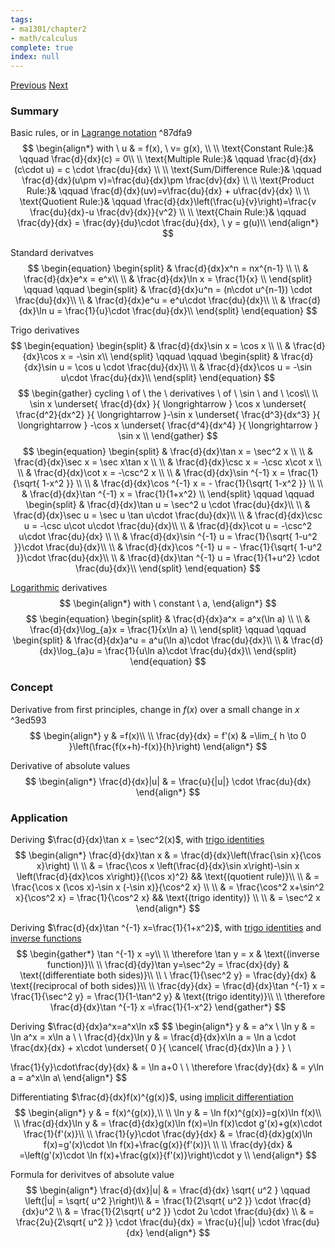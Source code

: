 ```yaml
---
tags:
- ma1301/chapter2
- math/calculus
complete: true
index: null
---
```

[Previous](/labyrinth/notes/math/ma1301/telescoping_series)   [Next](/labyrinth/notes/math/ma1301/cartesian_differentiation)
### Summary
Basic rules, or in [Lagrange notation](/labyrinth/notes/math/math_fundementals/derivative_notation#^753b98) ^87dfa9
$$
\begin{align*}
with \ u & = f(x), \ v= g(x), \\
\\
\text{Constant Rule:}& \qquad \frac{d}{dx}(c) = 0\\
\\
\text{Multiple Rule:}& \qquad \frac{d}{dx}(c\cdot u) = c \cdot \frac{du}{dx} \\
\\
\text{Sum/Difference Rule:}& \qquad \frac{d}{dx}(u\pm v)=\frac{du}{dx}\pm \frac{dv}{dx} \\
\\
\text{Product Rule:}& \qquad \frac{d}{dx}(uv)=v\frac{du}{dx} + u\frac{dv}{dx} \\
\\
\text{Quotient Rule:}& \qquad \frac{d}{dx}\left(\frac{u}{v}\right)=\frac{v \frac{du}{dx}-u \frac{dv}{dx}}{v^2} \\
\\
\text{Chain Rule:}& \qquad \frac{dy}{dx} = \frac{dy}{du}\cdot \frac{du}{dx}, \ y = g(u)\\
\end{align*}
$$

Standard derivatves
$$
\begin{equation}
  \begin{split}
    & \frac{d}{dx}x^n = nx^{n-1} \\
    \\
    & \frac{d}{dx}e^x = e^x\\
    \\
    & \frac{d}{dx}\ln x = \frac{1}{x} \\
  \end{split}
  \qquad \qquad
  \begin{split}
    & \frac{d}{dx}u^n = (n\cdot u^{n-1}) \cdot \frac{du}{dx}\\
    \\
    & \frac{d}{dx}e^u = e^u\cdot \frac{du}{dx}\\
    \\
    & \frac{d}{dx}\ln u = \frac{1}{u}\cdot \frac{du}{dx}\\
  \end{split}
\end{equation}
$$

Trigo derivatives
$$
\begin{equation}
\begin{split}
& \frac{d}{dx}\sin x = \cos x \\
\\
& \frac{d}{dx}\cos x = -\sin x\\
\end{split}
\qquad \qquad
\begin{split}
& \frac{d}{dx}\sin u = \cos u \cdot \frac{du}{dx}\\
\\
& \frac{d}{dx}\cos u = -\sin u\cdot \frac{du}{dx}\\
\end{split}
\end{equation}
$$
$$
\begin{gather}
cycling \ of \ the \ derivatives \ of \ \sin \ and \ \cos\\
\\
\sin x \underset{ \frac{d}{dx} }{ \longrightarrow } \cos x \underset{ \frac{d^2}{dx^2} }{ \longrightarrow }-\sin x \underset{ \frac{d^3}{dx^3} }{ \longrightarrow } -\cos x \underset{ \frac{d^4}{dx^4} }{ \longrightarrow } \sin x \\
\end{gather}
$$
$$
\begin{equation}
\begin{split}
& \frac{d}{dx}\tan x = \sec^2 x \\
\\
& \frac{d}{dx}\sec x = \sec x\tan x \\
\\
& \frac{d}{dx}\csc x = -\csc x\cot x \\
\\
& \frac{d}{dx}\cot x = -\csc^2 x \\
\\
& \frac{d}{dx}\sin ^{-1} x = \frac{1}{\sqrt{ 1-x^2 }} \\
\\
& \frac{d}{dx}\cos ^{-1} x = - \frac{1}{\sqrt{ 1-x^2 }} \\
\\
& \frac{d}{dx}\tan ^{-1} x = \frac{1}{1+x^2} \\
\end{split}
\qquad \qquad
\begin{split}
& \frac{d}{dx}\tan u = \sec^2 u \cdot \frac{du}{dx}\\
\\
& \frac{d}{dx}\sec u = \sec u \tan u\cdot \frac{du}{dx}\\
\\
& \frac{d}{dx}\csc u = -\csc u\cot u\cdot \frac{du}{dx}\\
\\
& \frac{d}{dx}\cot u = -\csc^2 u\cdot \frac{du}{dx} \\
\\
& \frac{d}{dx}\sin ^{-1} u = \frac{1}{\sqrt{ 1-u^2 }}\cdot \frac{du}{dx}\\
\\
& \frac{d}{dx}\cos ^{-1} u = - \frac{1}{\sqrt{ 1-u^2 }}\cdot \frac{du}{dx}\\
\\
& \frac{d}{dx}\tan ^{-1} u = \frac{1}{1+u^2} \cdot \frac{du}{dx}\\
\end{split}
\end{equation}
$$

[Logarithmic](/labyrinth/notes/math/math_fundementals/rules_of_logarithms) derivatives
$$
\begin{align*}
with \ constant \ a,
\end{align*}
$$
$$
\begin{equation}
  \begin{split}
    & \frac{d}{dx}a^x = a^x(\ln a) \\
    \\
    & \frac{d}{dx}\log_{a}x = \frac{1}{x\ln a} \\
  \end{split}
  \qquad \qquad
  \begin{split}
    & \frac{d}{dx}a^u = a^u(\ln a)\cdot \frac{du}{dx}\\
    \\
    & \frac{d}{dx}\log_{a}u = \frac{1}{u\ln a}\cdot \frac{du}{dx}\\
  \end{split}
\end{equation}
$$
### Concept
Derivative from first principles, change in $f(x)$ over a small change in $x$ ^3ed593
$$
\begin{align*}
y & =f(x)\\
\\
\frac{dy}{dx} = f'(x) & =\lim_{ h \to 0 }\left(\frac{f(x+h)-f(x)}{h}\right) 
\end{align*}
$$

Derivative of absolute values
$$
\begin{align*}
\frac{d}{dx}|u| & = \frac{u}{|u|} \cdot \frac{du}{dx} 
\end{align*}
$$
### Application
Deriving $\frac{d}{dx}\tan x = \sec^2(x)$, with [trigo identities](/labyrinth/notes/math/ma1301/trigo_identities)
$$
\begin{align*}
\frac{d}{dx}\tan x & = \frac{d}{dx}\left(\frac{\sin x}{\cos x}\right) \\
\\
& = \frac{\cos x \left(\frac{d}{dx}\sin x\right)-\sin x \left(\frac{d}{dx}\cos x\right)}{(\cos x)^2} && \text{(quotient rule)}\\
\\
& = \frac{\cos x (\cos x)-\sin x (-\sin x)}{\cos^2 x} \\
\\
& = \frac{\cos^2 x+\sin^2 x}{\cos^2 x} = \frac{1}{\cos^2 x} && \text{(trigo identity)} \\
\\
& = \sec^2 x
\end{align*}
$$

Deriving $\frac{d}{dx}\tan ^{-1} x=\frac{1}{1+x^2}$, with [trigo identities](/labyrinth/notes/math/ma1301/trigo_identities) and [inverse functions](/labyrinth/notes/math/math_fundementals/inverse_functions)
$$
\begin{gather*}
\tan ^{-1} x =y\\
\\
\therefore \tan y  = x & \text{(inverse function)}\\
\\
\frac{d}{dy}\tan y=\sec^2y  = \frac{dx}{dy} & \text{(differentiate both sides)}\\
\\
\ \frac{1}{\sec^2 y} = \frac{dy}{dx} & \text{(reciprocal of both sides)}\\
\\ 
\frac{dy}{dx} = \frac{d}{dx}\tan ^{-1} x = \frac{1}{\sec^2 y} = \frac{1}{1-\tan^2 y} & \text{(trigo identity)}\\
\\
\therefore \frac{d}{dx}\tan ^{-1} x =\frac{1}{1-x^2}
\end{gather*}
$$

Deriving $\frac{d}{dx}a^x=a^x\ln x$
$$
\begin{align*}
y & = a^x \\
\ln y & = \ln a^x = x\ln a \\
\\
\frac{d}{dx}\ln y & = \frac{d}{dx}x\ln a = \ln a \cdot \frac{dx}{dx} + x\cdot \underset{ 0 }{ \cancel{ \frac{d}{dx}\ln a } } \\

\frac{1}{y}\cdot\frac{dy}{dx} & = \ln a+0 \\
\\
\therefore \frac{dy}{dx} & = y\ln a = a^x\ln a\\
\end{align*}
$$

Differentiating $\frac{d}{dx}f(x)^{g(x)}$, using [implicit differentiation](/labyrinth/notes/math/ma1301/cartesian_differentiation#^a2341c)
$$
\begin{align*}
y & = f(x)^{g(x)},\\
\\
\ln y & = \ln f(x)^{g(x)}=g(x)\ln f(x)\\
\\
\frac{d}{dx}\ln y & = \frac{d}{dx}g(x)\ln f(x)=\ln f(x)\cdot g'(x)+g(x)\cdot \frac{1}{f'(x)}\\
\\
\frac{1}{y}\cdot \frac{dy}{dx} & = \frac{d}{dx}g(x)\ln f(x)=g'(x)\cdot \ln f(x)+\frac{g(x)}{f'(x)}\ \\
\\
\frac{dy}{dx} & =\left(g'(x)\cdot \ln f(x)+\frac{g(x)}{f'(x)}\right)\cdot y \\
\end{align*}
$$

Formula for derivitves of absolute value
$$
\begin{align*}
\frac{d}{dx}|u| & = \frac{d}{dx} \sqrt{ u^2 } \qquad \left(|u| = \sqrt{ u^2 }\right)\\
& = \frac{1}{2\sqrt{ u^2 }} \cdot \frac{d}{dx}u^2 \\
& = \frac{1}{2\sqrt{ u^2 }} \cdot 2u \cdot \frac{du}{dx} \\
& = \frac{2u}{2\sqrt{ u^2 }} \cdot \frac{du}{dx} = \frac{u}{|u|} \cdot \frac{du}{dx}
\end{align*}
$$